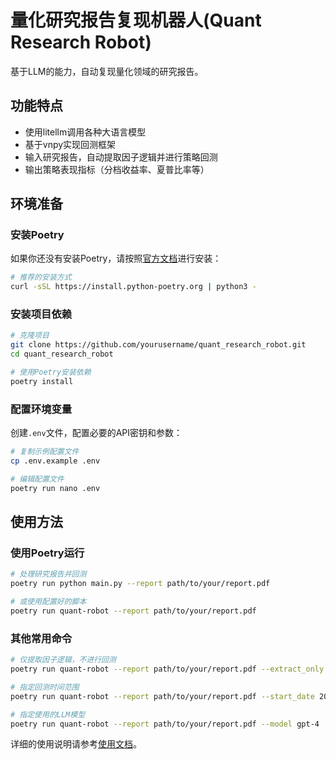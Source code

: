 # 量化研究报告复现机器人(Quant Research Robot)

基于LLM的能力，自动复现量化领域的研究报告。

## 功能特点

- 使用litellm调用各种大语言模型
- 基于vnpy实现回测框架
- 输入研究报告，自动提取因子逻辑并进行策略回测
- 输出策略表现指标（分档收益率、夏普比率等）

## 环境准备

### 安装Poetry

如果你还没有安装Poetry，请按照[官方文档](https://python-poetry.org/docs/#installation)进行安装：

```bash
# 推荐的安装方式
curl -sSL https://install.python-poetry.org | python3 -
```

### 安装项目依赖

```bash
# 克隆项目
git clone https://github.com/yourusername/quant_research_robot.git
cd quant_research_robot

# 使用Poetry安装依赖
poetry install
```

### 配置环境变量

创建`.env`文件，配置必要的API密钥和参数：

```bash
# 复制示例配置文件
cp .env.example .env

# 编辑配置文件
poetry run nano .env
```

## 使用方法

### 使用Poetry运行

```bash
# 处理研究报告并回测
poetry run python main.py --report path/to/your/report.pdf

# 或使用配置好的脚本
poetry run quant-robot --report path/to/your/report.pdf
```

### 其他常用命令

```bash
# 仅提取因子逻辑，不进行回测
poetry run quant-robot --report path/to/your/report.pdf --extract_only

# 指定回测时间范围
poetry run quant-robot --report path/to/your/report.pdf --start_date 2020-01-01 --end_date 2023-12-31

# 指定使用的LLM模型
poetry run quant-robot --report path/to/your/report.pdf --model gpt-4
```

详细的使用说明请参考[使用文档](docs/usage.md)。